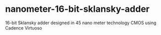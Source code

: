 # nanometer-16-bit-sklansky-adder
16-bit Sklansky adder designed in 45 nano meter technology CMOS using Cadence Virtuoso
